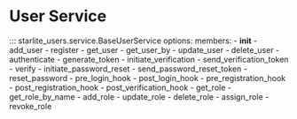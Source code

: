 # User Service

::: starlite_users.service.BaseUserService
    options:
        members:
            - __init__
            - add_user
            - register
            - get_user
            - get_user_by
            - update_user
            - delete_user
            - authenticate
            - generate_token
            - initiate_verification
            - send_verification_token
            - verify
            - initiate_password_reset
            - send_password_reset_token
            - reset_password
            - pre_login_hook
            - post_login_hook
            - pre_registration_hook
            - post_registration_hook
            - post_verification_hook
            - get_role
            - get_role_by_name
            - add_role
            - update_role
            - delete_role
            - assign_role
            - revoke_role
